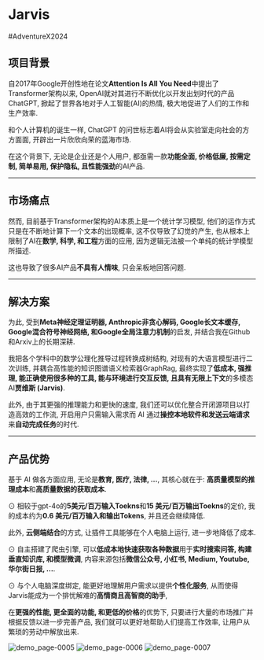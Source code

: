# Jarvis
#AdventureX2024

## 项目背景

自2017年Google开创性地在论文**Attention Is All You Need**中提出了Transformer架构以来, OpenAI就对其进行不断优化以开发出划时代的产品 ChatGPT, 掀起了世界各地对于人工智能(AI)的热情, 极大地促进了人们的工作和生产效率.

和个人计算机的诞生一样, ChatGPT 的问世标志着AI将会从实验室走向社会的方方面面, 开辟出一片欣欣向荣的蓝海市场.

在这个背景下, 无论是企业还是个人用户, 都亟需一款**功能全面, 价格低廉, 按需定制, 简单易用, 保护隐私, 且性能强劲**的AI产品.

---

## 市场痛点

然而, 目前基于Transformer架构的AI本质上是一个统计学习模型, 他们的运作方式只是在不断地计算下一个文本的出现概率, 这不仅导致了幻觉的产生, 也从根本上限制了AI在**数学, 科学, 和工程**方面的应用, 因为逻辑无法被一个单纯的统计学模型所描述.

这也导致了很多AI产品**不具有人情味**, 只会呆板地回答问题.

---

## 解决方案

为此, 受到**Meta神经定理证明器, Anthropic非贪心解码, Google长文本缓存, Google混合符号神经网络, 和Google全局注意力机制**的启发, 并结合我在Github和Arxiv上的长期深耕.

我把各个学科中的数学公理化推导过程转换成树结构, 对现有的大语言模型进行二次训练, 并耦合高性能的知识图谱语义检索器GraphRag, 最终实现了**低成本, 强推理, 能正确使用很多种的工具, 能与环境进行交互反馈, 且具有无限上下文**的多模态AI**贾维斯 (Jarvis)**.

此外, 由于其更强的推理能力和更快的速度, 我们还可以优化整合开闭源项目以打造高效的工作流, 开启用户只需输入需求而 AI 通过**操控本地软件和发送云端请求**来**自动完成任务**的时代.

---

## 产品优势

基于 AI 做各方面应用, 无论是**教育, 医疗, 法律, ...**, 其核心就在于: **高质量模型的推理成本**和**高质量数据的获取成本**.

⊙ 相较于gpt-4o的**5美元/百万输入Toekns**和**15 美元/百万输出Toekns**的定价, 我的成本约为**0.6 美元/百万输入和输出Tokens**, 并且还会继续降低.

此外, **云侧端结合**的方式, 让插件工具能够在个人电脑上运行, 进一步地降低了成本.

⊙ 自主搭建了爬虫引擎, 可以**低成本地快速获取各种数据**用于**实时搜索问答, 构建垂直知识库, 和模型微调**, 内容来源包括**微信公众号, 小红书, Medium, Youtube, 华尔街日报, ...**.

⊙ 与个人电脑深度绑定, 能更好地理解用户需求以提供**个性化服务**, 从而使得Jarvis能成为一个排忧解难的**高情商且高智商的助手**,

在**更强的性能, 更全面的功能, 和更低的价格**的优势下, 只要进行大量的市场推广并根据反馈以进一步完善产品, 我们就可以更好地帮助人们提高工作效率, 让用户从繁琐的劳动中解放出来.

![demo_page-0005](https://github.com/user-attachments/assets/b373f748-9412-432e-a19f-0591c79296c6)
![demo_page-0006](https://github.com/user-attachments/assets/a28be04d-d155-4c3b-bc43-284847ba69ff)
![demo_page-0007](https://github.com/user-attachments/assets/8b14d4ac-6f89-4863-8634-11234a044468)

